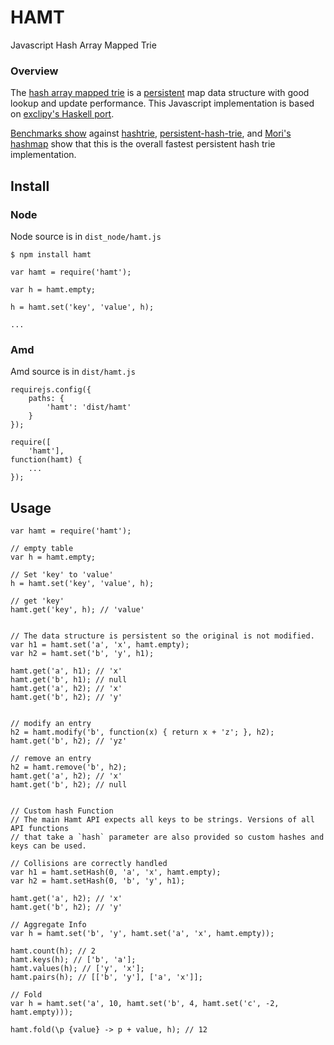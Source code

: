 # HAMT
Javascript Hash Array Mapped Trie

### Overview
The [hash array mapped trie][hash-array-mapped-trie] is a [persistent][persistent]
map data structure with good lookup and update performance. This
Javascript implementation is based on [exclipy's Haskell port][pdata].

[Benchmarks show][benchmarks] against [hashtrie][hashtrie],
[persistent-hash-trie][persistent-hash-trie], and [Mori's hashmap][mori] show
that this is the overall fastest persistent hash trie implementation.


## Install

### Node
Node source is in `dist_node/hamt.js`

```
$ npm install hamt
```

```
var hamt = require('hamt');

var h = hamt.empty;

h = hamt.set('key', 'value', h);

...
```


### Amd
Amd source is in `dist/hamt.js`

```
requirejs.config({
    paths: {
        'hamt': 'dist/hamt'
    }
});

require([
    'hamt'],
function(hamt) {
    ...
});
```


## Usage

```
var hamt = require('hamt');

// empty table
var h = hamt.empty;

// Set 'key' to 'value'
h = hamt.set('key', 'value', h);

// get 'key'
hamt.get('key', h); // 'value'


// The data structure is persistent so the original is not modified.
var h1 = hamt.set('a', 'x', hamt.empty);
var h2 = hamt.set('b', 'y', h1);

hamt.get('a', h1); // 'x'
hamt.get('b', h1); // null
hamt.get('a', h2); // 'x'
hamt.get('b', h2); // 'y'


// modify an entry
h2 = hamt.modify('b', function(x) { return x + 'z'; }, h2);
hamt.get('b', h2); // 'yz'

// remove an entry
h2 = hamt.remove('b', h2);
hamt.get('a', h2); // 'x'
hamt.get('b', h2); // null


// Custom hash Function
// The main Hamt API expects all keys to be strings. Versions of all API functions
// that take a `hash` parameter are also provided so custom hashes and keys can be used.

// Collisions are correctly handled
var h1 = hamt.setHash(0, 'a', 'x', hamt.empty);
var h2 = hamt.setHash(0, 'b', 'y', h1);

hamt.get('a', h2); // 'x'
hamt.get('b', h2); // 'y'

// Aggregate Info
var h = hamt.set('b', 'y', hamt.set('a', 'x', hamt.empty));

hamt.count(h); // 2
hamt.keys(h); // ['b', 'a'];
hamt.values(h); // ['y', 'x'];
hamt.pairs(h); // [['b', 'y'], ['a', 'x']];

// Fold
var h = hamt.set('a', 10, hamt.set('b', 4, hamt.set('c', -2, hamt.empty)));

hamt.fold(\p {value} -> p + value, h); // 12
```


[hashtrie]: https://github.com/mattbierner/hashtrie
[benchmarks]: http://github.com/mattbierner/js-hashtrie-benchmark
[pdata]: https://github.com/exclipy/pdata
[hash-array-mapped-trie]: http://en.wikipedia.org/wiki/Hash_array_mapped_trie
[persistent]: http://en.wikipedia.org/wiki/Persistent_data_structure

[mori]: https://github.com/swannodette/mori
[persistent-hash-trie]: https://github.com/hughfdjackson/persistent-hash-trie